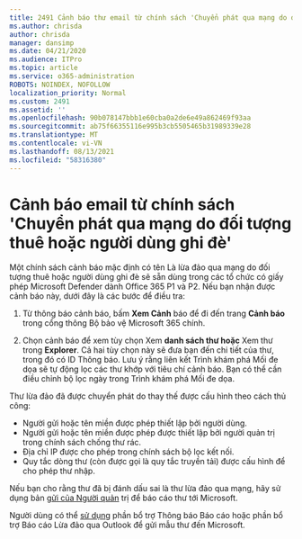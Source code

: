 ```yaml
---
title: 2491 Cảnh báo thư email từ chính sách 'Chuyển phát qua mạng do đối tượng thuê hoặc người dùng ghi đè'
ms.author: chrisda
author: chrisda
manager: dansimp
ms.date: 04/21/2020
ms.audience: ITPro
ms.topic: article
ms.service: o365-administration
ROBOTS: NOINDEX, NOFOLLOW
localization_priority: Normal
ms.custom: 2491
ms.assetid: ''
ms.openlocfilehash: 90b078147bbb1e60cba0a2de6e49a862469f93aa
ms.sourcegitcommit: ab75f66355116e995b3cb5505465b31989339e28
ms.translationtype: MT
ms.contentlocale: vi-VN
ms.lasthandoff: 08/13/2021
ms.locfileid: "58316380"
---
```

# <a name="alert-email-messages-from-the-phish-delivered-due-to-tenant-or-user-override-policy"></a>Cảnh báo email từ chính sách 'Chuyển phát qua mạng do đối tượng thuê hoặc người dùng ghi đè'

Một chính sách  cảnh báo mặc định có tên Là lừa đảo qua mạng do đối tượng thuê hoặc người dùng ghi đè sẽ sẵn dùng trong các tổ chức có giấy phép Microsoft Defender dành Office 365 P1 và P2. Nếu bạn nhận được cảnh báo này, dưới đây là các bước để điều tra:

1. Từ thông báo cảnh báo, bấm **Xem Cảnh** báo để đi đến trang **Cảnh báo** trong cổng thông Bộ bảo vệ Microsoft 365 chính.

2. Chọn cảnh báo để xem tùy chọn Xem **danh sách thư hoặc** Xem thư trong **Explorer**. Cả hai tùy chọn này sẽ đưa bạn đến chi tiết của thư, trong đó có ID Thông báo. Lưu ý rằng liên kết Trình khám phá Mối đe dọa sẽ tự động lọc các thư khớp với tiêu chí cảnh báo. Bạn có thể cần điều chỉnh bộ lọc ngày trong Trình khám phá Mối đe dọa.

Thư lừa đảo đã được chuyển phát do thay thế được cấu hình theo cách thủ công:

- Người gửi hoặc tên miền được phép thiết lập bởi người dùng.
- Người gửi hoặc tên miền được phép được thiết lập bởi người quản trị trong chính sách chống thư rác.
- Địa chỉ IP được cho phép trong chính sách bộ lọc kết nối.
- Quy tắc dòng thư (còn được gọi là quy tắc truyền tải) được cấu hình để cho phép thư nhập.

Nếu bạn cho rằng thư đã bị đánh dấu sai là thư lừa đảo qua mạng, hãy sử dụng bản [gửi của Người quản](https://docs.microsoft.com/microsoft-365/security/office-365-security/admin-submission) trị để báo cáo thư tới Microsoft.

Người dùng có thể [sử dụng](https://docs.microsoft.com/microsoft-365/security/office-365-security/enable-the-report-message-add-in) phần bổ trợ Thông báo Báo cáo hoặc phần bổ trợ Báo cáo Lừa đảo qua Outlook để gửi mẫu thư đến Microsoft.

